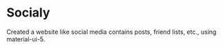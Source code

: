 # Socialy
Created a website like social media contains posts, friend lists, etc., using material-ui-5.
